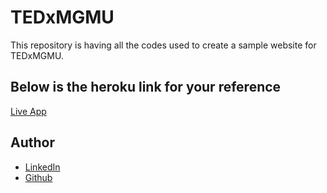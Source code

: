 # TEDxMGMU
This repository is having all the codes used to create a sample website for TEDxMGMU.

## Below is the heroku link for your reference 

[Live App](https://tedxmgmulittlemonster.netlify.app/)

## Author

- [LinkedIn](https://www.linkedin.com/in/rishikesh-jagadale-331812207/)
- [Github](https://github.com/rissh)
